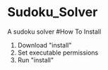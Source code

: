 # Sudoku_Solver
A sudoku solver
#How To Install
1. Download "install"
2. Set executable permissions
3. Run "install"
